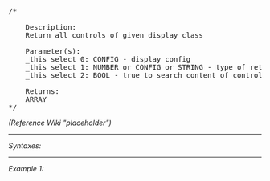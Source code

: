 <pre>/*

	Description:
	Return all controls of given display class

	Parameter(s):
	_this select 0: CONFIG - display config
	_this select 1: NUMBER or CONFIG or STRING - type of returned values (control configs, their names or IDCs; default: configfile))
	_this select 2: BOOL - true to search content of controls group (default: true)

	Returns:
	ARRAY
*/</pre>

*(Reference Wiki "placeholder")*


---
*Syntaxes:*

<!-- [] call `BIS_fnc_displayControls` -->

---
*Example 1:*

<!-- 
```sqf
[] call BIS_fnc_displayControls;
``` -->